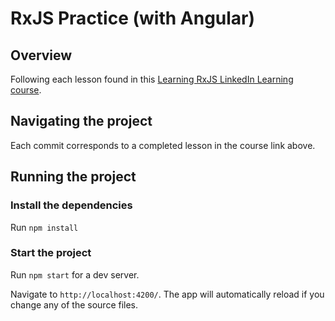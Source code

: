 # RxJS Practice (with Angular)

## Overview

Following each lesson found in this [Learning RxJS LinkedIn Learning course](https://www.linkedin.com/learning/learning-rxjs).

## Navigating the project

Each commit corresponds to a completed lesson in the course link above.

## Running the project

### Install the dependencies

Run `npm install`

### Start the project

Run `npm start` for a dev server. 

Navigate to `http://localhost:4200/`. The app will automatically reload if you change any of the source files.